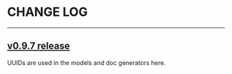 # CHANGE LOG

----------------------------------------

## [v0.9.7 release](http://github.com/conflabs/wcia-analytes-tool)
UUIDs are used in the models and doc generators here.